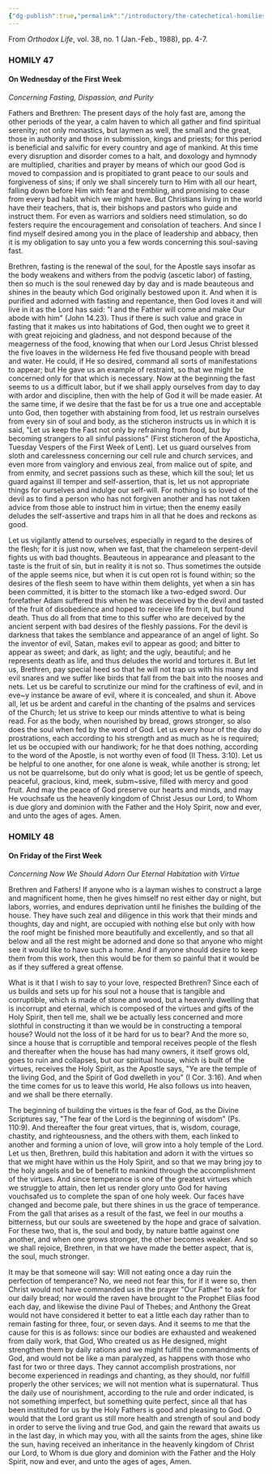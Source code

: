 ```yaml
---
{"dg-publish":true,"permalink":"/introductory/the-catechetical-homilies-and-testament-of-st-theodore-the-studite/","title":"The Catechetical Homilies and Testament of St. Theodore the Studite"}
---
```


From *Orthodox Life*, vol. 38, no. 1 (Jan.-Feb., 1988), pp. 4-7.
### HOMILY 47

#### On Wednesday of the First Week

*Concerning Fasting, Dispassion, and Purity*

Fathers and Brethren: The present days of the holy fast are, among the other periods of the year, a calm haven to which all gather and find spiritual serenity; not only monastics, but laymen as well, the small and the great, those in authority and those in submission, kings and priests; for this period is beneficial and salvific for every country and age of mankind. At this time every disruption and disorder comes to a halt, and doxology and hymnody are multiplied, charities and prayer by means of which our good God is moved to compassion and is propitiated to grant peace to our souls and forgiveness of sins; if only we shall sincerely turn to Him with all our heart, falling down before Him with fear and trembling, and promising to cease from every bad habit which we might have. But Christians living in the world have their teachers, that is, their bishops and pastors who guide and instruct them. For even as warriors and soldiers need stimulation, so do festers require the encouragement and consolation of teachers. And since I find myself desired among you in the place of leadership and abbacy, then it is my obligation to say unto you a few words concerning this soul-saving fast.

Brethren, fasting is the renewal of the soul, for the Apostle says insofar as the body weakens and withers from the podvig (ascetic labor) of fasting, then so much is the soul renewed day by day and is made beauteous and shines in the beauty which God originally bestowed upon it. And when it is purified and adorned with fasting and repentance, then God loves it and will live in it as the Lord has said: "I and the Father will come and make Our abode with him" (John 14.23). Thus if there is such value and grace in fasting that it makes us into habitations of God, then ought we to greet it with great rejoicing and gladness, and not despond because of the meagerness of the food, knowing that when our Lord Jesus Christ blessed the five loaves in the wilderness He fed five thousand people with bread and water. He could, if He so desired, command all sorts of manifestations to appear; but He gave us an example of restraint, so that we might be concerned only for that which is necessary. Now at the beginning the fast seems to us a difficult labor, but if we shall apply ourselves from day to day with ardor and discipline, then with the help of God it will be made easier. At the same time, if we desire that the fast be for us a true one and acceptable unto God, then together with abstaining from food, let us restrain ourselves from every sin of soul and body, as the sticheron instructs us in which it is said, "Let us keep the Fast not only by refraining from food, but by becoming strangers to all sinful passions" (First sticheron of the Aposticha, Tuesday Vespers of the First Week of Lent). Let us guard ourselves from sloth and carelessness concerning our cell rule and church services, and even more from vainglory and envious zeal, from malice out of spite, and from enmity, and secret passions such as these, which kill the soul; let us guard against ill temper and self-assertion, that is, let us not appropriate things for ourselves and indulge our self-will. For nothing is so loved of the devil as to find a person who has not forgiven another and has not taken advice from those able to instruct him in virtue; then the enemy easily deludes the self-assertive and traps him in all that he does and reckons as good.

Let us vigilantly attend to ourselves, especially in regard to the desires of the flesh; for it is just now, when we fast, that the chameleon serpent-devil fights us with bad thoughts. Beauteous in appearance and pleasant to the taste is the fruit of sin, but in reality it is not so. Thus sometimes the outside of the apple seems nice, but when it is cut open rot is found within; so the desires of the flesh seem to have within them delights, yet when a sin has been committed, it is bitter to the stomach like a two-edged sword. Our forefather Adam suffered this when he was deceived by the devil and tasted of the fruit of disobedience and hoped to receive life from it, but found death. Thus do all from that time to this suffer who are deceived by the ancient serpent with bad desires of the fleshly passions. For the devil is darkness that takes the semblance and appearance of an angel of light. So the inventor of evil, Satan, makes evil to appear as good; and bitter to appear as sweet; and dark, as light; and the ugly, beautiful; and he represents death as life, and thus deludes the world and tortures it. But let us, Brethren, pay special heed so that he will not trap us with his many and evil snares and we suffer like birds that fall from the bait into the nooses and nets. Let us be careful to scrutinize our mind for the craftiness of evil, and in eve~y instance be aware of evil, where it is concealed, and shun it. Above all, let us be ardent and careful in the chanting of the psalms and services of the Church; let us strive to keep our minds attentive to what is being read. For as the body, when nourished by bread, grows stronger, so also does the soul when fed by the word of God. Let us every hour of the day do prostrations, each according to his strength and as much as he is required; let us be occupied with our handiwork; for he that does nothing, according to the word of the Apostle, is not worthy even of food (II Thess. 3:10). Let us be helpful to one another, for one alone is weak, while another is strong; let us not be quarrelsome, but do only what is good; let us be gentle of speech, peaceful, gracious, kind, meek, subm~ssive, filled with mercy and good fruit. And may the peace of God preserve our hearts and minds, and may He vouchsafe us the heavenly kingdom of Christ Jesus our Lord, to Whom is due glory and dominion with the Father and the Holy Spirit, now and ever, and unto the ages of ages. Amen.

### HOMILY 48

#### On Friday of the First Week

*Concerning Now We Should Adorn Our Eternal Habitation with Virtue*

Brethren and Fathers! If anyone who is a layman wishes to construct a large and magnificent home, then he gives himself no rest either day or night, but labors, worries, and endures deprivation until he finishes the building of the house. They have such zeal and diligence in this work that their minds and thoughts, day and night, are occupied with nothing else but only with how the roof might be finished more beautifully and excellently, and so that all below and all the rest might be adorned and done so that anyone who might see it would like to have such a home. And if anyone should desire to keep them from this work, then this would be for them so painful that it would be as if they suffered a great offense.

What is it that I wish to say to your love, respected Brethren? Since each of us builds and sets up for his soul not a house that is tangible and corruptible, which is made of stone and wood, but a heavenly dwelling that is incorrupt and eternal, which is composed of the virtues and gifts of the Holy Spirit, then tell me, shall we be actually less concerned and more slothful in constructing it than we would be in constructing a temporal house? Would not the loss of it be hard for us to bear? And the more so, since a house that is corruptible and temporal receives people of the flesh and thereafter when the house has had many owners, it itself grows old, goes to ruin and collapses, but our spiritual house, which is built of the virtues, receives the Holy Spirit, as the Apostle says, "Ye are the temple of the living God, and the Spirit of God dwelleth in you" (I Cor. 3:16). And when the time comes for us to leave this world, He also follows us into heaven, and we shall be there eternally.

The beginning of building the virtues is the fear of God, as the Divine Scriptures say, "The fear of the Lord is the beginning of wisdom" (Ps. 110:9). And thereafter the four great virtues, that is, wisdom, courage, chastity, and righteousness, and the others with them, each linked to another and forming a union of love, will grow into a holy temple of the Lord. Let us then, Brethren, build this habitation and adorn it with the virtues so that we might have within us the Holy Spirit, and so that we may bring joy to the holy angels and be of benefit to mankind through the accomplishment of the virtues. And since temperance is one of the greatest virtues which we struggle to attain, then let us render glory unto God for having vouchsafed us to complete the span of one holy week. Our faces have changed and become pale, but there shines in us the grace of temperance. From the gall that arises as a result of the fast, we feel in our mouths a bitterness, but our souls are sweetened by the hope and grace of salvation. For these two, that is, the soul and body, by nature battle against one another, and when one grows stronger, the other becomes weaker. And so we shall rejoice, Brethren, in that we have made the better aspect, that is, the soul, much stronger.

It may be that someone will say: Will not eating once a day ruin the perfection of temperance? No, we need not fear this, for if it were so, then Christ would not have commanded us in the prayer "Our Father" to ask for our daily bread; nor would the raven have brought to the Prophet Elias food each day, and likewise the divine Paul of Thebes; and Anthony the Great would not have considered it better to eat a little each day rather than to remain fasting for three, four, or seven days. And it seems to me that the cause for this is as follows: since our bodies are exhausted and weakened from daily work, that God, Who created us as He designed, might strengthen them by daily rations and we might fulfill the commandments of God, and would not be like a man paralyzed, as happens with those who fast for two or three days. They cannot accomplish prostrations, nor become experienced in readings and chanting, as they should, nor fulfill properly the other services; we will not mention what is supernatural. Thus the daily use of nourishment, according to the rule and order indicated, is not something imperfect, but something quite perfect, since all that has been instituted for us by the Holy Fathers is good and pleasing to God. O would that the Lord grant us still more health and strength of soul and body in order to serve the living and true God, and gain the reward that awaits us in the last day, in which may you, with all the saints from the ages, shine like the sun, having received an inheritance in the heavenly kingdom of Christ our Lord, to Whom is due glory and dominion with the Father and the Holy Spirit, now and ever, and unto the ages of ages, Amen.